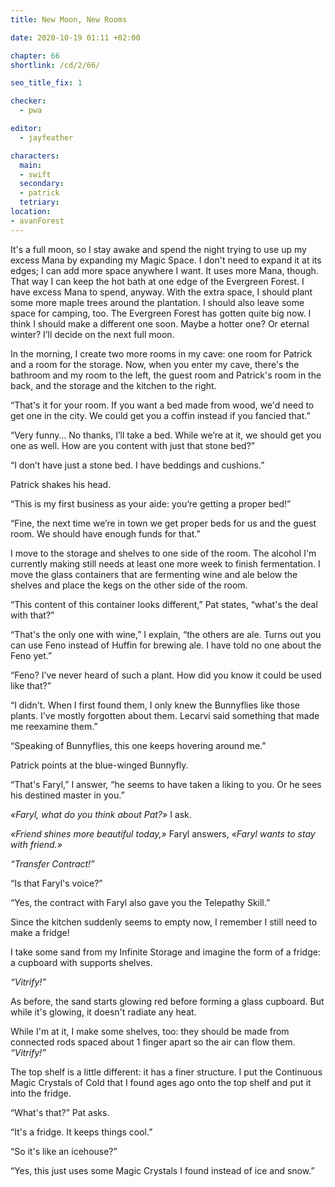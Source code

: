 ```yaml
---
title: New Moon, New Rooms

date: 2020-10-19 01:11 +02:00

chapter: 66
shortlink: /cd/2/66/

seo_title_fix: 1

checker:
  - pwa

editor: 
  - jayfeather

characters:
  main:
  - swift
  secondary:
  - patrick
  tetriary:
location:
- avanForest
---
```

It's a full moon, so I stay awake and spend the night trying to use up my excess Mana by expanding my Magic Space.
I don't need to expand it at its edges;
I can add more space anywhere I want.
It uses more Mana, though.
That way I can keep the hot bath at one edge of the Evergreen Forest.
I have excess Mana to spend, anyway.
With the extra space, I should plant some more maple trees around the plantation.
I should also leave some space for camping, too.
The Evergreen Forest has gotten quite big now.
I think I should make a different one soon.
Maybe a hotter one?
Or eternal winter?
I’ll decide on the next full moon.

In the morning, I create two more rooms in my cave: one room for Patrick and a room for the storage.
Now, when you enter my cave, there's the bathroom and my room to the left, the guest room and Patrick's room in the back, and the storage and the kitchen to the right.

“That's it for your room.
If you want a bed made from wood, we'd need to get one in the city.
We could get you a coffin instead if you fancied that.”

“Very funny…
No thanks, I’ll take a bed.
While we’re at it, we should get you one as well.
How are you content with just that stone bed?”

“I don’t have just a stone bed.
I have beddings and cushions.”

Patrick shakes his head.

“This is my first business as your aide: you’re getting a proper bed!”

“Fine, the next time we’re in town we get proper beds for us and the guest room.
We should have enough funds for that.”

I move to the storage and shelves to one side of the room.
The alcohol I'm currently making still needs at least one more week to finish fermentation.
I move the glass containers that are fermenting wine and ale below the shelves and place the kegs on the other side of the room.

“This content of this container looks different,” Pat states, “what's the deal with that?”

“That's the only one with wine,” I explain, “the others are ale.
Turns out you can use Feno instead of Huffin for brewing ale.
I have told no one about the Feno yet.”

“Feno? I’ve never heard of such a plant.
How did you know it could be used like that?”

“I didn't.
When I first found them, I only knew the Bunnyflies like those plants.
I've mostly forgotten about them.
Lecarvi said something that made me reexamine them.”

“Speaking of Bunnyflies, this one keeps hovering around me.”

Patrick points at the blue-winged Bunnyfly.

“That's Faryl,” I answer, “he seems to have taken a liking to you.
Or he sees his destined master in you.”

*«Faryl, what do you think about Pat?»* I ask.

*«Friend shines more beautiful today,»* Faryl answers, *«Faryl wants to stay with friend.»*

*“Transfer Contract!”*

“Is that Faryl's voice?”

“Yes, the contract with Faryl also gave you the Telepathy Skill.”

Since the kitchen suddenly seems to empty now, I remember I still need to make a fridge!

I take some sand from my Infinite Storage and imagine the form of a fridge: a cupboard with supports shelves.

*“Vitrify!”*

As before, the sand starts glowing red before forming a glass cupboard.
But while it's glowing, it doesn't radiate any heat.

While I'm at it, I make some shelves, too: they should be made from connected rods spaced about 1 finger apart so the air can flow them.
*“Vitrify!”*

The top shelf is a little different: it has a finer structure.
I put the Continuous Magic Crystals of Cold that I found ages ago onto the top shelf and put it into the fridge.

“What's that?” Pat asks.

“It's a fridge. It keeps things cool.”

“So it's like an icehouse?”

“Yes, this just uses some Magic Crystals I found instead of ice and snow.”
